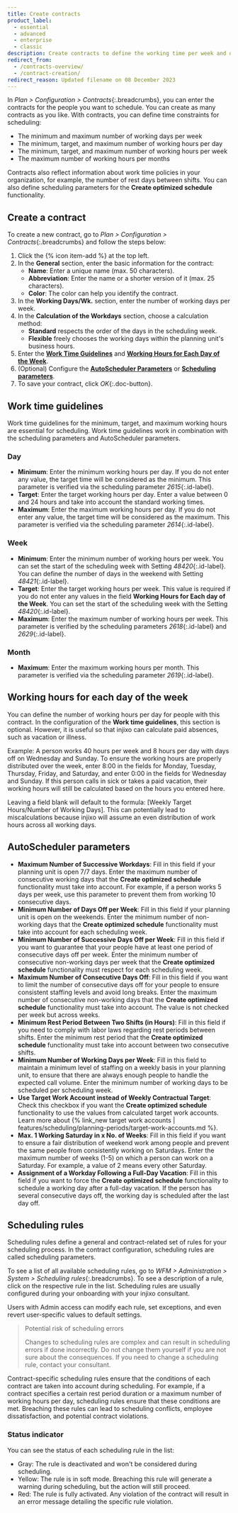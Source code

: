 ```yaml
---
title: Create contracts
product_label:
  - essential
  - advanced
  - enterprise
  - classic
description: Create contracts to define the working time per week and other rules for your employees.
redirect_from:
  - /contracts-overview/
  - /contract-creation/
redirect_reason: Updated filename on 08 December 2023
---
```


In _Plan > Configuration > Contracts_{:.breadcrumbs}, you can enter the contracts for the people you want to schedule. You can create as many contracts as you like. With contracts, you can define time constraints for scheduling:

- The minimum and maximum number of working days per week
- The minimum, target, and maximum number of working hours per day
- The minimum, target, and maximum number of working hours per week
- The maximum number of working hours per months

Contracts also reflect information about work time policies in your organization, for example, the number of rest days between shifts. You can also define scheduling parameters for the **Create optimized schedule** functionality.

## Create a contract

To create a new contract, go to _Plan > Configuration > Contracts_{:.breadcrumbs} and follow the steps below:

1. Click the {% icon item-add %} at the top left.
2. In the **General** section, enter the basic information for the contract:<br>
    - **Name**: Enter a unique name (max. 50 characters).
    - **Abbreviation**: Enter the name or a shorter version of it (max. 25 characters).
    - **Color**: The color can help you identify the contract.
3. In the **Working Days/Wk.** section, enter the number of working days per week.
4. In the **Calculation of the Workdays** section, choose a calculation method: <br>
    - **Standard** respects the order of the days in the scheduling week.<br>
    - **Flexible** freely chooses the working days within the planning unit's business hours.
5. Enter the [**Work Time Guidelines**](#work-time-guidelines) and [**Working Hours for Each Day of the Week**](#working-hours-for-each-day-of-the-week).
6. (Optional) Configure the [**AutoScheduler Parameters**](#autoscheduler-parameters) or [**Scheduling parameters**](#scheduling-rules).
7. To save your contract, click _OK_{:.doc-button}.

## Work time guidelines

Work time guidelines for the minimum, target, and maximum working hours are essential for scheduling. Work time guidelines work in combination with the scheduling parameters and AutoScheduler parameters.

### Day

- **Minimum**: Enter the minimum working hours per day. If you do not enter any value, the target time will be considered as the minimum. This parameter is verified via the scheduling parameter _2615_{:.id-label}.
- **Target**: Enter the target working hours per day. Enter a value between 0 and 24 hours and take into account the standard working times.
- **Maximum**: Enter the maximum working hours per day. If you do not enter any value, the target time will be considered as the maximum. This parameter is verified via the scheduling parameter _2614_{:.id-label}.

### Week

- **Minimum**: Enter the minimum number of working hours per week. You can set the start of the scheduling week with Setting _48420_{:.id-label}. You can define the number of days in the weekend with Setting _48421_{:.id-label}.
- **Target**: Enter the target working hours per week. This value is required if you do not enter any values in the field **Working Hours for Each day of the Week**. You can set the start of the scheduling week with the Setting _48420_{:.id-label}.
- **Maximum**: Enter the maximum number of working hours per week. This parameter is verified by the scheduling parameters _2618_{:.id-label} and _2629_{:.id-label}. 

### Month

- **Maximum**: Enter the maximum working hours per month. This parameter is verified via the scheduling parameter _2619_{:.id-label}.


## Working hours for each day of the week

You can define the number of working hours per day for people with this contract. In the configuration of the **Work time guidelines**, this section is optional. However, it is useful so that injixo can calculate paid absences, such as vacation or illness.

Example:
A person works 40 hours per week and 8 hours per day with days off on Wednesday and Sunday. To ensure the working hours are properly distributed over the week, enter 8:00 in the fields for Monday, Tuesday, Thursday, Friday, and Saturday, and enter 0:00 in the fields for Wednesday and Sunday. If this person calls in sick or takes a paid vacation, their working hours will still be calculated based on the hours you entered here.

Leaving a field blank will default to the formula: [Weekly Target Hours/Number of Working Days]. This can potentially lead to miscalculations because injixo will assume an even distribution of work hours across all working days.

## AutoScheduler parameters


- **Maximum Number of Successive Workdays**: Fill in this field if your planning unit is open 7/7 days. Enter the maximum number of consecutive working days that the **Create optimized schedule** functionality must take into account. For example, if a person works 5 days per week, use this parameter to prevent them from working 10 consecutive days.
- **Minimum Number of Days Off per Week**: Fill in this field if your planning unit is open on the weekends. Enter the minimum number of non-working days that the **Create optimized schedule** functionality must take into account for each scheduling week.
- **Minimum Number of Successive Days Off per Week**: Fill in this field if you want to guarantee that your people have at least one period of consecutive days off per week. Enter the minimum number of consecutive non-working days per week that the **Create optimized schedule** functionality must respect for each scheduling week.
- **Maximum Number of Consecutive Days Off**: Fill in this field if you want to limit the number of consecutive days off for your people to ensure consistent staffing levels and avoid long breaks. Enter the maximum number of consecutive non-working days that the **Create optimized schedule** functionality must take into account. The value is not checked per week but across weeks.
- **Minimum Rest Period Between Two Shifts (in Hours)**: Fill in this field if you need to comply with labor laws regarding rest periods between shifts. Enter the minimum rest period that the **Create optimized schedule** functionality must take into account between two consecutive shifts.	
- **Minimum Number of Working Days per Week**: Fill in this field to maintain a minimum level of staffing on a weekly basis in your planning unit, to ensure that there are always enough people to handle the expected call volume. Enter the minimum number of working days to be scheduled per scheduling week.
- **Use Target Work Account instead of Weekly Contractual Target**: Check this checkbox if you want the **Create optimized schedule** functionality to use the values from calculated target work accounts. Learn more about {% link_new target work accounts | features/scheduling/planning-periods/target-work-accounts.md %}.
- **Max. 1 Working Saturday in x No. of Weeks**: Fill in this field if you want to ensure a fair distribution of weekend work among people and prevent the same people from consistently working on Saturdays. Enter the maximum number of weeks (1-5) on which a person can work on a Saturday. For example, a value of 2 means every other Saturday.
- **Assignment of a Workday Following a Full-Day Vacation**: Fill in this field if you want to force the **Create optimized schedule** functionality to schedule a working day after a full-day vacation. If the person has several consecutive days off, the working day is scheduled after the last day off.

## Scheduling rules

Scheduling rules define a general and contract-related set of rules for your scheduling process. In the contract configuration, scheduling rules are called scheduling parameters.

To see a list of all available scheduling rules, go to _WFM > Administration > System > Scheduling rules_{:.breadcrumbs}. To see a description of a rule, click on the respective rule in the list. Scheduling rules are usually configured during your onboarding with your injixo consultant.

Users with Admin access can modify each rule, set exceptions, and even revert user-specific values to default settings.

> Potential risk of scheduling errors
>
> Changes to scheduling rules are complex and can result in scheduling errors if done incorrectly. Do not change them yourself if you are not sure about the consequences. If you need to change a scheduling rule, contact your consultant.

Contract-specific scheduling rules ensure that the conditions of each contract are taken into account during scheduling. For example, if a contract specifies a certain rest period duration or a maximum number of working hours per day, scheduling rules ensure that these conditions are met. Breaching these rules can lead to scheduling conflicts, employee dissatisfaction, and potential contract violations.

### Status indicator

You can see the status of each scheduling rule in the list:

  - Gray: The rule is deactivated and won't be considered during scheduling.
  - Yellow: The rule is in soft mode. Breaching this rule will generate a warning during scheduling, but the action will still proceed.
  - Red: The rule is fully activated. Any violation of the contract will result in an error message detailing the specific rule violation.
